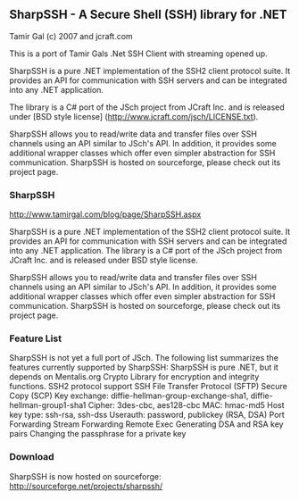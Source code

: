 ## SharpSSH - A Secure Shell (SSH) library for .NET

Tamir Gal (c) 2007 and jcraft.com

This is a port of Tamir Gals .Net SSH Client with streaming opened up.

SharpSSH is a pure .NET implementation of the SSH2 client protocol suite. It provides an API for communication with SSH servers and can be integrated into any .NET application.

The library is a C# port of the JSch project from JCraft Inc. and is released under [BSD style license]
(http://www.jcraft.com/jsch/LICENSE.txt).

SharpSSH allows you to read/write data and transfer files over SSH channels using an API similar to JSch's API. In addition, it provides some additional wrapper classes which offer even simpler abstraction for SSH communication.
SharpSSH is hosted on sourceforge, please check out its project page.


### SharpSSH

http://www.tamirgal.com/blog/page/SharpSSH.aspx

SharpSSH is a pure .NET implementation of the SSH2 client protocol suite. It provides an API for communication with SSH servers and can be integrated into any .NET application.
The library is a C# port of the JSch project from JCraft Inc. and is released under BSD style license.

SharpSSH allows you to read/write data and transfer files over SSH channels using an API similar to JSch's API. In addition, it provides some additional wrapper classes which offer even simpler abstraction for SSH communication.
SharpSSH is hosted on sourceforge, please check out its project page.

### Feature List
SharpSSH is not yet a full port of JSch. The following list summarizes the features currently supported by SharpSSH:
SharpSSH is pure .NET, but it depends on Mentalis.org Crypto Library for encryption and integrity functions.
SSH2 protocol support
SSH File Transfer Protocol (SFTP)
Secure Copy (SCP)
Key exchange: diffie-hellman-group-exchange-sha1, diffie-hellman-group1-sha1
Cipher: 3des-cbc, aes128-cbc
MAC: hmac-md5
Host key type: ssh-rsa, ssh-dss
Userauth: password, publickey (RSA, DSA)
Port Forwarding
Stream Forwarding
Remote Exec
Generating DSA and RSA key pairs
Changing the passphrase for a private key

### Download

SharpSSH is now hosted on sourceforge: http://sourceforge.net/projects/sharpssh/

